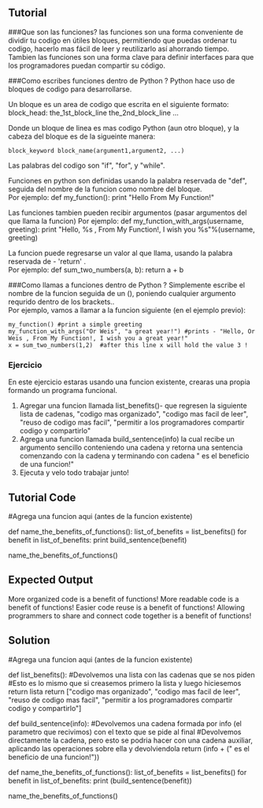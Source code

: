 Tutorial
--------

###Que son las funciones?
las funciones son una forma conveniente de dividir tu codigo en útiles bloques, permitiendo que puedas ordenar tu codigo, hacerlo mas fácil de leer y reutilizarlo así ahorrando tiempo. <br />
Tambien las funciones son una forma clave para definir interfaces para que los programadores puedan compartir su código.

###Como escribes funciones dentro de Python ?
Python hace uso de bloques de codigo para desarrollarse.

Un bloque es un area de codigo que escrita en el siguiente formato:
    block_head:
    the_1st_block_line
    the_2nd_block_line
    ...

Donde un bloque de linea es mas codigo Python (aun otro bloque),
y la cabeza del bloque es de la sigueinte manera:

    block_keyword block_name(argument1,argument2, ...)

Las palabras del codigo son "if", "for", y "while".

Funciones en python son definidas usando la palabra reservada de "def", seguida del nombre de la funcion como nombre del bloque.<br>
Por ejemplo:
    def my_function():
    print "Hello From My Function!"


Las funciones tambien pueden recibir argumentos (pasar argumentos del que llama la funcion)
Por ejemplo:
    def my_function_with_args(username, greeting):
    print "Hello, %s , From My Function!, I wish you %s"%(username, greeting)


La funcion puede regresarse un valor al que llama, usando la palabra reservada de - 'return' .<br>
Por ejemplo:
    def sum_two_numbers(a, b):
    return a + b


###Como llamas a funciones dentro de Python ?
Simplemente escribe el nombre de la funcion seguida de un (), poniendo cualquier argumento requrido dentro de los brackets..<br>
Por ejemplo, vamos a llamar a la funcion siguiente (en el ejemplo previo):

    my_function() #print a simple greeting
    my_function_with_args("Or Weis", "a great year!") #prints - "Hello, Or Weis , From My Function!, I wish you a great year!"
    x = sum_two_numbers(1,2)  #after this line x will hold the value 3 !



### Ejercicio

En este ejercicio estaras usando una funcion existente, crearas una propia formando un programa funcional.

1. Agregar una funcion llamada list_benefits()- que regresen la siguiente lista de cadenas, "codigo mas organizado", "codigo mas facil de leer", "reuso de codigo mas facil", "permitir a los programadores compartir codigo y compartirlo"
2. Agrega una funcion llamada build_sentence(info) la cual recibe un argumento sencillo conteniendo una cadena y retorna una sentencia comenzando con la cadena y terminando con cadena " es el beneficio de una funcion!"
3. Ejecuta y velo todo trabajar junto!

Tutorial Code
-------------

#Agrega una funcion aqui (antes de la funcion existente)

def name_the_benefits_of_functions():
    list_of_benefits = list_benefits()
    for benefit in list_of_benefits:
        print build_sentence(benefit)

name_the_benefits_of_functions()


Expected Output
---------------

More organized code is a benefit of functions!
More readable code is a benefit of functions!
Easier code reuse is a benefit of functions!
Allowing programmers to share and connect code together is a benefit of functions!

Solution
--------

#Agrega una funcion aqui (antes de la funcion existente)

def list_benefits():
    #Devolvemos una lista con las cadenas que se nos piden
    #Esto es lo mismo que si creasemos primero la lista y luego hiciesemos return lista
	return ["codigo mas organizado", "codigo mas facil de leer", "reuso de codigo mas facil", "permitir a los programadores compartir codigo y compartirlo"]

def build_sentence(info):
    #Devolvemos una cadena formada por info (el parametro que recivimos) con el texto que se pide al final
    #Devolvemos directamente la cadena, pero esto se podria hacer con una cadena auxiliar, aplicando las operaciones sobre ella y devolviendola
	return (info + (" es el beneficio de una funcion!"))

def name_the_benefits_of_functions():
    list_of_benefits = list_benefits()
    for benefit in list_of_benefits:
        print (build_sentence(benefit))

name_the_benefits_of_functions()
